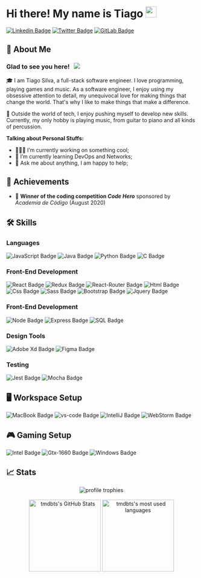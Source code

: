 # Hi there! My name is Tiago <img src="https://media.giphy.com/media/hvRJCLFzcasrR4ia7z/giphy.gif" width="29px">

[![Linkedin Badge](https://img.shields.io/badge/-LinkedIn-0e76a8?style=flat-square&logo=Linkedin&logoColor=white)](https://linkedin.com/in/tmdbts)
[![Twitter Badge](https://img.shields.io/badge/-Twitter-00acee?style=flat-square&logo=Twitter&logoColor=white)](https://twitter.com/tmdbts)
[![GitLab Badge](https://img.shields.io/badge/-GitLab-fcA121?style=flat-square&logo=GitLab&logoColor=white)](https://gitlab.com/tmdbts)

## 🚀 About Me

<!-- ### Glad to see you here! &nbsp; ![](https://visitor-badge.glitch.me/badge?page_id=tmdbts.tmdbts) -->

### Glad to see you here! &nbsp; ![](https://api.visitorbadge.io/api/visitors?path=https%3A%2F%2Fgithub.com%2Ftmdbts%2F&countColor=%23263759&labelStyle=lower)

🎓 I am Tiago Silva, a full-stack software engineer. I love programming, playing games and music. As a software engineer, I enjoy using my obsessive attention to detail, my unequivocal love for making things that change the world. That's why I like to make things that make a difference.

🎸 Outside the world of tech, I enjoy pushing myself to develop new skills. Currently, my only hobby is playing music, from guitar to piano and all kinds of percussion.

**Talking about Personal Stuffs:**

-   👨🏻‍💻 I’m currently working on something cool;
-   🚀 I’m currently learning DevOps and Networks;
-   💬 Ask me about anything, I am happy to help;

## 🏅 Achievements

-   🥇 **Winner of the coding competition _Code Hero_** sponsored by _Academia de Código_ (August 2020)

## 🛠️ Skills

### Languages

![JavaScript Badge](https://img.shields.io/badge/JavaScript-323330?style=for-the-badge&logo=javascript&logoColor=F7DF1E)
![Java Badge](https://img.shields.io/badge/Java-007396?style=for-the-badge&logo=Java&logoColor=white)
![Python Badge](https://img.shields.io/badge/Python-3776AB?style=for-the-badge&logo=Python&logoColor=white)
![C Badge](https://img.shields.io/badge/C++-00599C?style=for-the-badge&logo=CPlusPlus&logoColor=white)

### Front-End Development

![React Badge](https://img.shields.io/badge/React-20232A?style=for-the-badge&logo=react&logoColor=61DAFB)
![Redux Badge](https://img.shields.io/badge/Redux-593D88?style=for-the-badge&logo=redux&logoColor=white)
![React-Router Badge](https://img.shields.io/badge/React_Router-CA4245?style=for-the-badge&logo=react-router&logoColor=white)
![Html Badge](https://img.shields.io/badge/HTML5-E34F26?style=for-the-badge&logo=html5&logoColor=white)
![Css Badge](https://img.shields.io/badge/CSS3-1572B6?style=for-the-badge&logo=css3&logoColor=white)
![Sass Badge](https://img.shields.io/badge/SASS-CC6699?style=for-the-badge&logo=sass&logoColor=white)
![Bootstrap Badge](https://img.shields.io/badge/Bootstrap-563D7C?style=for-the-badge&logo=bootstrap&logoColor=white)
![Jquery Badge](https://img.shields.io/badge/jQuery-0769AD?style=for-the-badge&logo=jquery&logoColor=white)

### Front-End Development

![Node Badge](https://img.shields.io/badge/Node-339933?style=for-the-badge&logo=node.js&logoColor=white)
![Express Badge](https://img.shields.io/badge/Express-20232A?style=for-the-badge&logo=express&logoColor=61DAFB)
![SQL Badge](https://img.shields.io/badge/MySQL-4479A1?style=for-the-badge&logo=mysql&logoColor=white)

### Design Tools

![Adobe Xd Badge](https://img.shields.io/badge/adobe_xd-470137?style=for-the-badge&logo=adobe-xd&logoColor=white)
![Figma Badge](https://img.shields.io/badge/figma-000000?style=for-the-badge&logo=figma&logoColor=white)

### Testing

![Jest Badge](https://img.shields.io/badge/Jest-C21325?style=for-the-badge&logo=jest&logoColor=white)
![Mocha Badge](https://img.shields.io/badge/Mocha-8D6748?style=for-the-badge&logo=mocha&logoColor=white)

## 🖥️ Workspace Setup

![MacBook Badge](https://img.shields.io/badge/MacBook_Pro-000000?style=for-the-badge&logo=apple&logoColor=white)
![vs-code Badge](https://img.shields.io/badge/VS_Code-007ACC?style=for-the-badge&logo=Visual-Studio-Code&logoColor=white)
![IntelliJ Badge](https://img.shields.io/badge/IntelliJ-323330?style=for-the-badge&logo=intellij-idea&logoColor=white)
![WebStorm Badge](https://img.shields.io/badge/WebStrom-323330?style=for-the-badge&logo=webstorm&logoColor=white)

## 🎮 Gaming Setup

![Intel Badge](https://img.shields.io/badge/Intel-Core_i5_6th-0071C5?style=for-the-badge&logo=intel&logoColor=white)
![Gtx-1660 Badge](https://img.shields.io/badge/NVIDIA-GTX_1660-76B900?style=for-the-badge&logo=nvidia&logoColor=white)
![Windows Badge](https://img.shields.io/badge/Windows_10-0078D6?style=for-the-badge&logo=windows&logoColor=white)

## 📈 Stats

<div align="center">
    <img src="https://github-profile-trophy.vercel.app/?username=tmdbts&row=1&column=6&margin-h=8&theme=darkhub&count_private=true&margin-w=15&no-frame=true" alt="profile trophies" />
    <br />
    <br />
    <img height="190em" src="https://github-readme-stats.vercel.app/api?username=tmdbts&show_icons=true&hide_border=true" alt="tmdbts's GitHub Stats">
    <img height="190em" src="https://github-readme-stats.vercel.app/api/top-langs/?username=tmdbts&show_icons=true&hide_border=true&layout=compact&langs_count=8" alt="tmdbts's most used languages"/>
</div>
